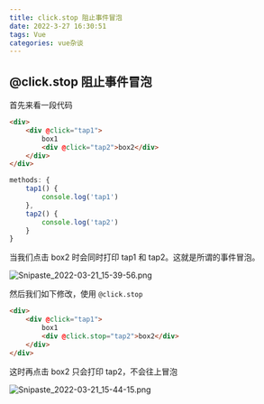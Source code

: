 ```yaml
---
title: click.stop 阻止事件冒泡
date: 2022-3-27 16:30:51
tags: Vue
categories: vue杂谈
---
```


## @click.stop 阻止事件冒泡

首先来看一段代码

```html
<div>
    <div @click="tap1">
        box1
        <div @click="tap2">box2</div>
    </div>
</div>

```

```js
methods: {
    tap1() {
        console.log('tap1')
    },
    tap2() {
        console.log('tap2')
    }
}
```

当我们点击 box2 时会同时打印 tap1 和 tap2。这就是所谓的事件冒泡。

![Snipaste_2022-03-21_15-39-56.png](https://szx-bucket1.fsh.bcebos.com/images/Snipaste_2022-03-21_15-39-56.png)

然后我们如下修改，使用 `@click.stop`

```html
<div>
    <div @click="tap1">
        box1
        <div @click.stop="tap2">box2</div>
    </div>
</div>
```

这时再点击 box2 只会打印 tap2，不会往上冒泡

![Snipaste_2022-03-21_15-44-15.png](https://szx-bucket1.fsh.bcebos.com/images/Snipaste_2022-03-21_15-44-15.png)